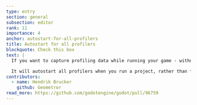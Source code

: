 ```yaml
---
type: entry
section: general
subsection: editor
rank: 11
importance: 4
anchor: autostart-for-all-profilers
title: Autostart for all profilers
blockquote: Check this box
text: |
  If you want to capture profiling data while running your game - without missing the first few seconds of loading a scene - you will appreciate this new checkbox.

  It will autostart all profilers when you run a project, rather than forcing you to tab out of the game to do it yourself.
contributors:
  - name: Hendrik Brucker
    github: Geometror
read_more: https://github.com/godotengine/godot/pull/96759
---
```

